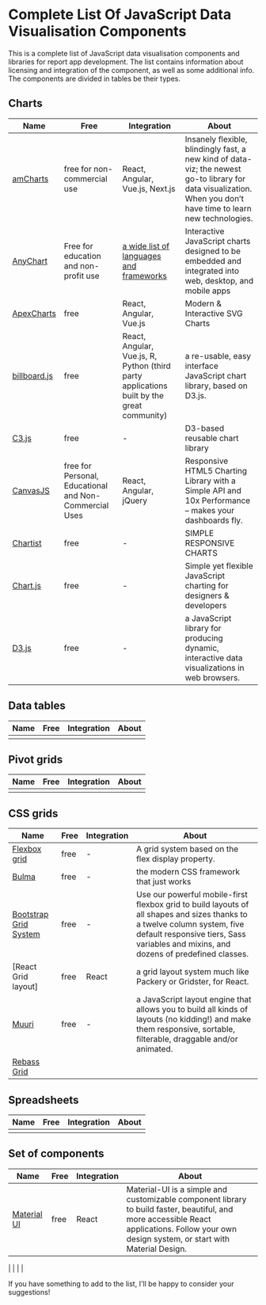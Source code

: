 # Complete List Of JavaScript Data Visualisation Components

This is a complete list of JavaScript data visualisation components and libraries for report app development. The list contains information about licensing and integration of the component, as well as some additional info. The components are divided in tables be their types.

## Charts
 Name | Free | Integration | About |
--------- | ---------- | --------- | ------- |
[amCharts](http://www.amcharts.com/) | free for non-commercial use	| React, Angular, Vue.js, Next.js | Insanely flexible, blindingly fast, a new kind of data-viz; the newest go-to library for data visualization. When you don’t have time to learn new technologies. |
[AnyChart](http://www.anychart.com/) | Free for education and non-profit use | [a wide list of languages and frameworks](https://www.anychart.com/technical-integrations/samples/) | Interactive JavaScript charts designed to be embedded and integrated into web, desktop, and mobile apps |
[ApexCharts](https://apexcharts.com/) | free | React, Angular, Vue.js | Modern & Interactive SVG Charts |
[billboard.js](https://naver.github.io/billboard.js/) | free | React, Angular, Vue.js, R, Python (third party applications built by the great community) | a re-usable, easy interface JavaScript chart library, based on D3.js. |
[C3.js](https://c3js.org) | free | - | D3-based reusable chart library |
[CanvasJS](https://canvasjs.com/) | free for Personal, Educational and Non-Commercial Uses | React, Angular, jQuery | Responsive HTML5 Charting Library with a Simple API and 10x Performance – makes your dashboards fly. |
[Chartist](https://gionkunz.github.io/chartist-js/) | free | - | SIMPLE RESPONSIVE CHARTS |
[Chart.js](https://www.chartjs.org) | free | - | Simple yet flexible JavaScript charting for designers & developers |
[D3.js](https://d3js.org) | free | - | a JavaScript library for producing dynamic, interactive data visualizations in web browsers. |


## Data tables
 Name | Free | Integration | About |
 --------- | ---------- | --------- | ------- |
 |  |  |  |
 
 ## Pivot grids
 Name | Free | Integration | About |
 --------- | ---------- | --------- | ------- |
 |  |  |  |
 
 ## CSS grids
 Name | Free | Integration | About |
 --------- | ---------- | --------- | ------- |
 [Flexbox grid](http://flexboxgrid.com)| free | - | A grid system based on the flex display property. |
 [Bulma](https://bulma.io )| free | - | the modern CSS framework that just works |
 [Bootstrap Grid System](https://getbootstrap.com/docs/4.0/layout/grid/)| free | - | Use our powerful mobile-first flexbox grid to build layouts of all shapes and sizes thanks to a twelve column system, five default responsive tiers, Sass variables and mixins, and dozens of predefined classes. |
[React Grid layout]| free | React | a grid layout system much like Packery or Gridster, for React. |
[Muuri](https://muuri.dev) | free | - | a JavaScript layout engine that allows you to build all kinds of layouts (no kidding!) and make them responsive, sortable, filterable, draggable and/or animated. |
[Rebass Grid](https://rebassjs.org/guides/css-grid/)|  |  |  |

 ## Spreadsheets
 Name | Free | Integration | About |
 --------- | ---------- | --------- | ------- |
 |  |  |  |
 
 ## Set of components
 Name | Free | Integration | About |
 --------- | ---------- | --------- | ------- |
 [Material UI](https://material-ui.com/components/grid/) | free | React | Material-UI is a simple and customizable component library to build faster, beautiful, and more accessible React applications. Follow your own design system, or start with Material Design. |
 
 |  |  |  |

If you have something to add to the list, I'll be happy to consider your suggestions!
